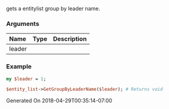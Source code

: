 gets a entitylist group by leader name.
### Arguments
**Name**|**Type**|**Description**
:---|:---|:---
leader||

### Example

```perl
my $leader = 1;

$entity_list->GetGroupByLeaderName($leader); # Returns void
```


Generated On 2018-04-29T00:35:14-07:00